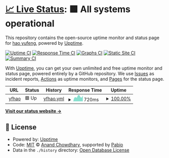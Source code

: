 # [📈 Live Status](https://yf-hao.github.io/upptime): <!--live status--> **🟩 All systems operational**

This repository contains the open-source uptime monitor and status page for [hao yufeng](https://yf-hao.github.io/upptime), powered by [Upptime](https://github.com/upptime/upptime).

[![Uptime CI](https://github.com/yf-hao/upptime/workflows/Uptime%20CI/badge.svg)](https://github.com/yf-hao/upptime/actions?query=workflow%3A%22Uptime+CI%22)
[![Response Time CI](https://github.com/yf-hao/upptime/workflows/Response%20Time%20CI/badge.svg)](https://github.com/yf-hao/upptime/actions?query=workflow%3A%22Response+Time+CI%22)
[![Graphs CI](https://github.com/yf-hao/upptime/workflows/Graphs%20CI/badge.svg)](https://github.com/yf-hao/upptime/actions?query=workflow%3A%22Graphs+CI%22)
[![Static Site CI](https://github.com/yf-hao/upptime/workflows/Static%20Site%20CI/badge.svg)](https://github.com/yf-hao/upptime/actions?query=workflow%3A%22Static+Site+CI%22)
[![Summary CI](https://github.com/yf-hao/upptime/workflows/Summary%20CI/badge.svg)](https://github.com/yf-hao/upptime/actions?query=workflow%3A%22Summary+CI%22)

With [Upptime](https://upptime.js.org), you can get your own unlimited and free uptime monitor and status page, powered entirely by a GitHub repository. We use [Issues](https://github.com/yf-hao/upptime/issues) as incident reports, [Actions](https://github.com/yf-hao/upptime/actions) as uptime monitors, and [Pages](https://yf-hao.github.io/upptime) for the status page.

<!--start: status pages-->
<!-- This summary is generated by Upptime (https://github.com/upptime/upptime) -->
<!-- Do not edit this manually, your changes will be overwritten -->
<!-- prettier-ignore -->
| URL | Status | History | Response Time | Uptime |
| --- | ------ | ------- | ------------- | ------ |
| <img alt="" src="https://icons.duckduckgo.com/ip3/yfhao12.serv00.net.ico" height="13"> [yfhao](https://yfhao12.serv00.net) | 🟩 Up | [yfhao.yml](https://github.com/yf-hao/upptime/commits/HEAD/history/yfhao.yml) | <details><summary><img alt="Response time graph" src="./graphs/yfhao/response-time-week.png" height="20"> 720ms</summary><br><a href="https://yf-hao.github.io/upptime/history/yfhao"><img alt="Response time 733" src="https://img.shields.io/endpoint?url=https%3A%2F%2Fraw.githubusercontent.com%2Fyf-hao%2Fupptime%2FHEAD%2Fapi%2Fyfhao%2Fresponse-time.json"></a><br><a href="https://yf-hao.github.io/upptime/history/yfhao"><img alt="24-hour response time 895" src="https://img.shields.io/endpoint?url=https%3A%2F%2Fraw.githubusercontent.com%2Fyf-hao%2Fupptime%2FHEAD%2Fapi%2Fyfhao%2Fresponse-time-day.json"></a><br><a href="https://yf-hao.github.io/upptime/history/yfhao"><img alt="7-day response time 720" src="https://img.shields.io/endpoint?url=https%3A%2F%2Fraw.githubusercontent.com%2Fyf-hao%2Fupptime%2FHEAD%2Fapi%2Fyfhao%2Fresponse-time-week.json"></a><br><a href="https://yf-hao.github.io/upptime/history/yfhao"><img alt="30-day response time 733" src="https://img.shields.io/endpoint?url=https%3A%2F%2Fraw.githubusercontent.com%2Fyf-hao%2Fupptime%2FHEAD%2Fapi%2Fyfhao%2Fresponse-time-month.json"></a><br><a href="https://yf-hao.github.io/upptime/history/yfhao"><img alt="1-year response time 733" src="https://img.shields.io/endpoint?url=https%3A%2F%2Fraw.githubusercontent.com%2Fyf-hao%2Fupptime%2FHEAD%2Fapi%2Fyfhao%2Fresponse-time-year.json"></a></details> | <details><summary><a href="https://yf-hao.github.io/upptime/history/yfhao">100.00%</a></summary><a href="https://yf-hao.github.io/upptime/history/yfhao"><img alt="All-time uptime 99.93%" src="https://img.shields.io/endpoint?url=https%3A%2F%2Fraw.githubusercontent.com%2Fyf-hao%2Fupptime%2FHEAD%2Fapi%2Fyfhao%2Fuptime.json"></a><br><a href="https://yf-hao.github.io/upptime/history/yfhao"><img alt="24-hour uptime 100.00%" src="https://img.shields.io/endpoint?url=https%3A%2F%2Fraw.githubusercontent.com%2Fyf-hao%2Fupptime%2FHEAD%2Fapi%2Fyfhao%2Fuptime-day.json"></a><br><a href="https://yf-hao.github.io/upptime/history/yfhao"><img alt="7-day uptime 100.00%" src="https://img.shields.io/endpoint?url=https%3A%2F%2Fraw.githubusercontent.com%2Fyf-hao%2Fupptime%2FHEAD%2Fapi%2Fyfhao%2Fuptime-week.json"></a><br><a href="https://yf-hao.github.io/upptime/history/yfhao"><img alt="30-day uptime 99.93%" src="https://img.shields.io/endpoint?url=https%3A%2F%2Fraw.githubusercontent.com%2Fyf-hao%2Fupptime%2FHEAD%2Fapi%2Fyfhao%2Fuptime-month.json"></a><br><a href="https://yf-hao.github.io/upptime/history/yfhao"><img alt="1-year uptime 99.93%" src="https://img.shields.io/endpoint?url=https%3A%2F%2Fraw.githubusercontent.com%2Fyf-hao%2Fupptime%2FHEAD%2Fapi%2Fyfhao%2Fuptime-year.json"></a></details>

<!--end: status pages-->

[**Visit our status website →**](https://yf-hao.github.io/upptime)

## 📄 License

- Powered by: [Upptime](https://github.com/upptime/upptime)
- Code: [MIT](./LICENSE) © [Anand Chowdhary](https://anandchowdhary.com), supported by [Pabio](https://pabio.com)
- Data in the `./history` directory: [Open Database License](https://opendatacommons.org/licenses/odbl/1-0/)
